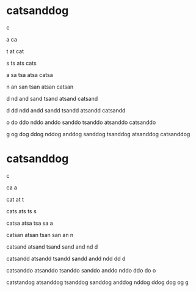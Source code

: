 # catsanddog

c

a ca

t at cat

s ts ats cats

a sa tsa atsa catsa

n an san tsan atsan catsan

d nd and sand tsand atsand catsand

d dd ndd andd sandd tsandd atsandd catsandd

o do ddo nddo anddo sanddo tsanddo atsanddo catsanddo

g og dog ddog nddog anddog sanddog tsanddog atsanddog catsanddog

# catsanddog

c

ca a

cat at t

cats ats ts s

catsa atsa tsa sa a

catsan atsan tsan san an n

catsand atsand tsand sand and nd d

catsandd atsandd tsandd sandd andd ndd dd d

catsanddo atsanddo tsanddo sanddo anddo nddo ddo do o

catstandog atsanddog tsanddog sanddog anddog nddog ddog dog og g
